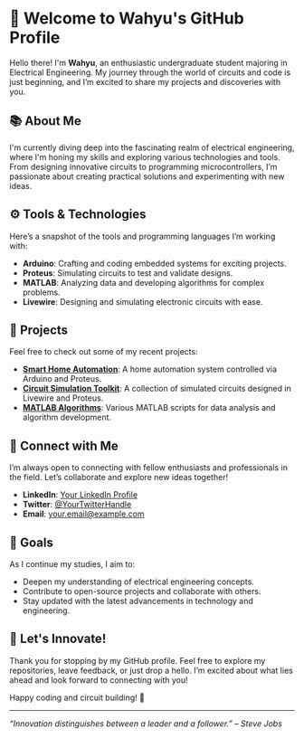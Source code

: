 # 👋 Welcome to Wahyu's GitHub Profile

Hello there! I'm **Wahyu**, an enthusiastic undergraduate student majoring in Electrical Engineering. My journey through the world of circuits and code is just beginning, and I’m excited to share my projects and discoveries with you.

## 📚 About Me

I'm currently diving deep into the fascinating realm of electrical engineering, where I'm honing my skills and exploring various technologies and tools. From designing innovative circuits to programming microcontrollers, I’m passionate about creating practical solutions and experimenting with new ideas.

## ⚙️ Tools & Technologies

Here’s a snapshot of the tools and programming languages I’m working with:

- **Arduino**: Crafting and coding embedded systems for exciting projects.
- **Proteus**: Simulating circuits to test and validate designs.
- **MATLAB**: Analyzing data and developing algorithms for complex problems.
- **Livewire**: Designing and simulating electronic circuits with ease.

## 🌟 Projects

Feel free to check out some of my recent projects:

- **[Smart Home Automation](link-to-your-project)**: A home automation system controlled via Arduino and Proteus.
- **[Circuit Simulation Toolkit](link-to-your-project)**: A collection of simulated circuits designed in Livewire and Proteus.
- **[MATLAB Algorithms](link-to-your-project)**: Various MATLAB scripts for data analysis and algorithm development.

## 🔗 Connect with Me

I’m always open to connecting with fellow enthusiasts and professionals in the field. Let’s collaborate and explore new ideas together!

- **LinkedIn**: [Your LinkedIn Profile](link-to-your-linkedin-profile)
- **Twitter**: [@YourTwitterHandle](link-to-your-twitter-profile)
- **Email**: [your.email@example.com](mailto:your.email@example.com)

## 🎯 Goals

As I continue my studies, I aim to:

- Deepen my understanding of electrical engineering concepts.
- Contribute to open-source projects and collaborate with others.
- Stay updated with the latest advancements in technology and engineering.

## 🚀 Let's Innovate!

Thank you for stopping by my GitHub profile. Feel free to explore my repositories, leave feedback, or just drop a hello. I’m excited about what lies ahead and look forward to connecting with you!

Happy coding and circuit building! 🌟

---

*“Innovation distinguishes between a leader and a follower.” – Steve Jobs*



